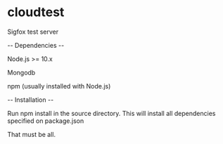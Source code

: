 # cloudtest
Sigfox test server

-- Dependencies --

Node.js >= 10.x 

Mongodb

npm (usually installed with Node.js)

-- Installation --

Run npm install in the source directory. This will install all dependencies specified on package.json

That must be all.
